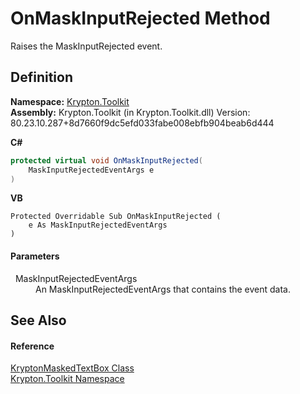 # OnMaskInputRejected Method


Raises the MaskInputRejected event.



## Definition
**Namespace:** <a href="79d2eac2-21f4-54ff-7552-b20c33c30600.md">Krypton.Toolkit</a>  
**Assembly:** Krypton.Toolkit (in Krypton.Toolkit.dll) Version: 80.23.10.287+8d7660f9dc5efd033fabe008ebfb904beab6d444

**C#**
``` C#
protected virtual void OnMaskInputRejected(
	MaskInputRejectedEventArgs e
)
```
**VB**
``` VB
Protected Overridable Sub OnMaskInputRejected ( 
	e As MaskInputRejectedEventArgs
)
```



#### Parameters
<dl><dt>  MaskInputRejectedEventArgs</dt><dd>An MaskInputRejectedEventArgs that contains the event data.</dd></dl>

## See Also


#### Reference
<a href="962786e1-b6f4-f78f-d562-d654213adaa6.md">KryptonMaskedTextBox Class</a>  
<a href="79d2eac2-21f4-54ff-7552-b20c33c30600.md">Krypton.Toolkit Namespace</a>  
